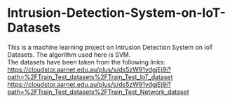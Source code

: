 # Intrusion-Detection-System-on-IoT-Datasets
This is a machine learning project on Intrusion Detection System on IoT Datasets. The algorithm used here is SVM.<br>
The datasets have been taken from the following links:<br>
https://cloudstor.aarnet.edu.au/plus/s/ds5zW91vdgjEj9i?path=%2FTrain_Test_datasets%2FTrain_Test_IoT_dataset<br>
https://cloudstor.aarnet.edu.au/plus/s/ds5zW91vdgjEj9i?path=%2FTrain_Test_datasets%2FTrain_Test_Network_dataset<br>
